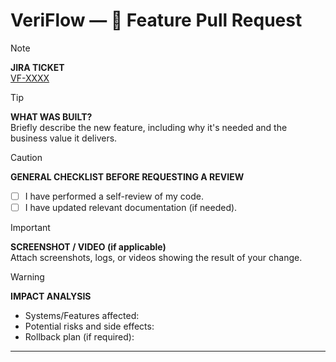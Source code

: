 # VeriFlow — 📝 Feature Pull Request

> [!NOTE]
> **JIRA TICKET**  
> [VF-XXXX](https://veriflowqa.atlassian.net/browse/VF-XXXX)  

> [!TIP]
> **WHAT WAS BUILT?**  
> Briefly describe the new feature, including why it's needed and the business value it delivers.

> [!CAUTION]
> **GENERAL CHECKLIST BEFORE REQUESTING A REVIEW**
> - [ ] I have performed a self-review of my code.
> - [ ] I have updated relevant documentation (if needed).

> [!IMPORTANT]
> **SCREENSHOT / VIDEO (if applicable)**  
> Attach screenshots, logs, or videos showing the result of your change.

> [!WARNING]  
> **IMPACT ANALYSIS**  
> - Systems/Features affected:
> - Potential risks and side effects:
> - Rollback plan (if required):

---

[VF-XXXX]: https://veriflowqa.atlassian.net/browse/VF-XXXX
